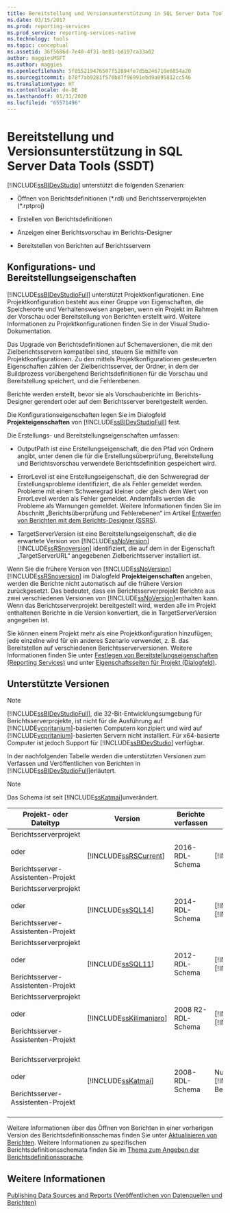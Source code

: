 ```yaml
---
title: Bereitstellung und Versionsunterstützung in SQL Server Data Tools (SSDT) | Microsoft-Dokumentation
ms.date: 03/15/2017
ms.prod: reporting-services
ms.prod_service: reporting-services-native
ms.technology: tools
ms.topic: conceptual
ms.assetid: 36f5686d-7e40-4f31-be81-bd197ca33a02
author: maggiesMSFT
ms.author: maggies
ms.openlocfilehash: 5f055219476507f52894fe7d5b246710e6054a20
ms.sourcegitcommit: b78f7ab9281f570b87f96991ebd9a095812cc546
ms.translationtype: HT
ms.contentlocale: de-DE
ms.lasthandoff: 01/31/2020
ms.locfileid: "65571496"
---
```

# <a name="deployment-and-version-support-in-sql-server-data-tools-ssdt"></a>Bereitstellung und Versionsunterstützung in SQL Server Data Tools (SSDT)
  [!INCLUDE[ssBIDevStudio](../../includes/ssbidevstudio-md.md)] unterstützt die folgenden Szenarien:  
  
-   Öffnen von Berichtsdefinitionen (*.rdl) und Berichtsserverprojekten (\*.rptproj)  
  
-   Erstellen von Berichtsdefinitionen  
  
-   Anzeigen einer Berichtsvorschau im Berichts-Designer  
  
-   Bereitstellen von Berichten auf Berichtsservern  
  
##  <a name="bkmk_ConfigurationandDeploymentProperties"></a> Konfigurations- und Bereitstellungseigenschaften  
 [!INCLUDE[ssBIDevStudioFull](../../includes/ssbidevstudiofull-md.md)] unterstützt Projektkonfigurationen. Eine Projektkonfiguration besteht aus einer Gruppe von Eigenschaften, die Speicherorte und Verhaltensweisen angeben, wenn ein Projekt im Rahmen der Vorschau oder Bereitstellung von Berichten erstellt wird. Weitere Informationen zu Projektkonfigurationen finden Sie in der Visual Studio-Dokumentation.  
  
 Das Upgrade von Berichtsdefinitionen auf Schemaversionen, die mit den Zielberichtsservern kompatibel sind, steuern Sie mithilfe von Projektkonfigurationen. Zu den mittels Projektkonfigurationen gesteuerten Eigenschaften zählen der Zielberichtsserver, der Ordner, in dem der Buildprozess vorübergehend Berichtsdefinitionen für die Vorschau und Bereitstellung speichert, und die Fehlerebenen.  
  
 Berichte werden erstellt, bevor sie als Vorschauberichte im Berichts-Designer gerendert oder auf dem Berichtsserver bereitgestellt werden.  
  
 Die Konfigurationseigenschaften legen Sie im Dialogfeld **Projekteigenschaften** von [!INCLUDE[ssBIDevStudioFull](../../includes/ssbidevstudiofull-md.md)] fest.  
  
 Die Erstellungs- und Bereitstellungseigenschaften umfassen:  
  
-   OutputPath ist eine Erstellungseigenschaft, die den Pfad von Ordnern angibt, unter denen die für die Erstellungsüberprüfung, Bereitstellung und Berichtsvorschau verwendete Berichtsdefinition gespeichert wird.  
  
-   ErrorLevel ist eine Erstellungseigenschaft, die den Schweregrad der Erstellungsprobleme identifiziert, die als Fehler gemeldet werden. Probleme mit einem Schweregrad kleiner oder gleich dem Wert von ErrorLevel werden als Fehler gemeldet. Andernfalls werden die Probleme als Warnungen gemeldet. Weitere Informationen finden Sie im Abschnitt „Berichtsüberprüfung und Fehlerebenen“ im Artikel [Entwerfen von Berichten mit dem Berichts-Designer &#40;SSRS&#41;](../../reporting-services/tools/design-reporting-services-paginated-reports-with-report-designer-ssrs.md).  
  
-   TargetServerVersion ist eine Bereitstellungseigenschaft, die die erwartete Version von [!INCLUDE[ssNoVersion](../../includes/ssnoversion-md.md)] [!INCLUDE[ssRSnoversion](../../includes/ssrsnoversion-md.md)] identifiziert, die auf dem in der Eigenschaft „TargetServerURL“ angegebenen Zielberichtsserver installiert ist.  
  
 Wenn Sie die frühere Version von [!INCLUDE[ssNoVersion](../../includes/ssnoversion-md.md)] [!INCLUDE[ssRSnoversion](../../includes/ssrsnoversion-md.md)] im Dialogfeld **Projekteigenschaften** angeben, werden die Berichte nicht automatisch auf die frühere Version zurückgesetzt. Das bedeutet, dass ein Berichtsserverprojekt Berichte aus zwei verschiedenen Versionen von [!INCLUDE[ssNoVersion](../../includes/ssnoversion-md.md)]enthalten kann. Wenn das Berichtsserverprojekt bereitgestellt wird, werden alle im Projekt enthaltenen Berichte in die Version konvertiert, die in TargetServerVersion angegeben ist.  
  
 Sie können einem Projekt mehr als eine Projektkonfiguration hinzufügen; jede einzelne wird für ein anderes Szenario verwendet, z. B. das Bereitstellen auf verschiedenen Berichtsserverversionen. Weitere Informationen finden Sie unter [Festlegen von Bereitstellungseigenschaften &#40;Reporting Services&#41;](../../reporting-services/tools/set-deployment-properties-reporting-services.md) und unter [Eigenschaftsseiten für Projekt &#40;Dialogfeld&#41;](../../reporting-services/tools/project-property-pages-dialog-box.md).  
  
##  <a name="bkmk_SupportedVersions"></a> Unterstützte Versionen  
  
> [!NOTE]  
>  [!INCLUDE[ssBIDevStudioFull](../../includes/ssbidevstudiofull-md.md)], die 32-Bit-Entwicklungsumgebung für Berichtsserverprojekte, ist nicht für die Ausführung auf [!INCLUDE[vcpritanium](../../includes/vcpritanium-md.md)]-basierten Computern konzipiert und wird auf [!INCLUDE[vcpritanium](../../includes/vcpritanium-md.md)]-basierten Servern nicht installiert. Für x64-basierte Computer ist jedoch Support für [!INCLUDE[ssBIDevStudio](../../includes/ssbidevstudio-md.md)] verfügbar.  
  
 In der nachfolgenden Tabelle werden die unterstützten Versionen zum Verfassen und Veröffentlichen von Berichten in [!INCLUDE[ssBIDevStudioFull](../../includes/ssbidevstudiofull-md.md)]erläutert.  
  
> [!NOTE]  
>  Das Schema ist seit [!INCLUDE[ssKatmai](../../includes/sskatmai-md.md)]unverändert.  
  
|Projekt- oder Dateityp|Version|Berichte verfassen|Veröffentlichen von Berichten|Notizen|  
|--------------------------|-------------|--------------------|---------------------|-----------|  
|Berichtsserverprojekt<br /><br /> oder<br /><br /> Berichtsserver-Assistenten-Projekt|[!INCLUDE[ssRSCurrent](../../includes/ssrscurrent-md.md)]|2016-RDL-Schema|[!INCLUDE[ssRSCurrent](../../includes/ssrscurrent-md.md)]||  
|Berichtsserverprojekt<br /><br /> oder<br /><br /> Berichtsserver-Assistenten-Projekt|[!INCLUDE[ssSQL14](../../includes/sssql14-md.md)]|2014-RDL-Schema|[!INCLUDE[ssSQL14](../../includes/sssql14-md.md)] [!INCLUDE[ssRSnoversion](../../includes/ssrsnoversion-md.md)]||  
|Berichtsserverprojekt<br /><br /> oder<br /><br /> Berichtsserver-Assistenten-Projekt|[!INCLUDE[ssSQL11](../../includes/sssql11-md.md)]|2012-RDL-Schema|[!INCLUDE[ssSQL11](../../includes/sssql11-md.md)] [!INCLUDE[ssRSnoversion](../../includes/ssrsnoversion-md.md)]||  
|Berichtsserverprojekt<br /><br /> oder<br /><br /> Berichtsserver-Assistenten-Projekt|[!INCLUDE[ssKilimanjaro](../../includes/sskilimanjaro-md.md)]|2008 R2-RDL-Schema|[!INCLUDE[ssKilimanjaro](../../includes/sskilimanjaro-md.md)] [!INCLUDE[ssRSnoversion](../../includes/ssrsnoversion-md.md)]||  
|Berichtsserverprojekt<br /><br /> oder<br /><br /> Berichtsserver-Assistenten-Projekt|[!INCLUDE[ssKatmai](../../includes/sskatmai-md.md)]|2008-RDL-Schema|Nur [!INCLUDE[ssKatmai](../../includes/sskatmai-md.md)] [!INCLUDE[ssRSnoversion](../../includes/ssrsnoversion-md.md)]-Berichtsserver|Aktualisiert 2003 RDL und 2005 RDL lokal auf das 2008 RDL-Schema.|  
  
 Weitere Informationen über das Öffnen von Berichten in einer vorherigen Version des Berichtsdefinitionsschemas finden Sie unter [Aktualisieren von Berichten](../../reporting-services/install-windows/upgrade-reports.md). Weitere Informationen zu spezifischen Berichtsdefinitionsschemata finden Sie im [Thema zum Angeben der Berichtsdefinitionssprache](https://go.microsoft.com/fwlink/?linkid=116865).  
  
## <a name="see-also"></a>Weitere Informationen  
 [Publishing Data Sources and Reports (Veröffentlichen von Datenquellen und Berichten)](../../reporting-services/reports/publishing-data-sources-and-reports.md)  
  
  
